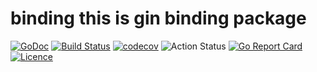 # binding this is gin binding package

[![GoDoc](https://godoc.org/github.com/thinkgos/binding?status.svg)](https://godoc.org/github.com/thinkgos/binding)
[![Build Status](https://www.travis-ci.org/thinkgos/binding.svg?branch=master)](https://www.travis-ci.org/thinkgos/binding)
[![codecov](https://codecov.io/gh/thinkgos/binding/branch/master/graph/badge.svg)](https://codecov.io/gh/thinkgos/binding)
![Action Status](https://github.com/thinkgos/binding/workflows/Go/badge.svg)
[![Go Report Card](https://goreportcard.com/badge/github.com/thinkgos/binding)](https://goreportcard.com/report/github.com/thinkgos/binding)
[![Licence](https://img.shields.io/github/license/thinkgos/binding)](https://raw.githubusercontent.com/gin-gonic/gin/master/LICENSE)


